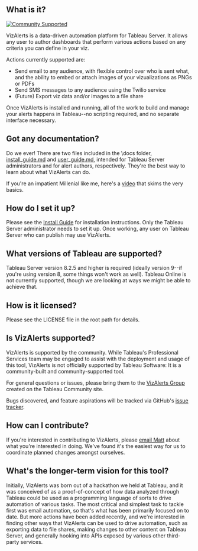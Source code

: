 ## What is it?
[![Community Supported](https://img.shields.io/badge/Support%20Level-Community%20Supported-457387.svg)](https://www.tableau.com/support-levels-it-and-developer-tools)

VizAlerts is a data-driven automation platform for Tableau Server. It allows any user to author dashboards that perform various actions based on any criteria you can define in your viz.

Actions currently supported are:

* Send email to any audience, with flexible control over who is sent what, and the ability to embed or attach images of your vizualizations as PNGs or PDFs
* Send SMS messages to any audience using the Twilio service
* (Future) Export viz data and/or images to a file share

Once VizAlerts is installed and running, all of the work to build and manage your alerts happens in Tableau--no scripting required, and no separate interface necessary.

## Got any documentation?

Do we ever! There are two files included in the \docs folder, [install_guide.md](docs/install_guide.md) and [user_guide.md](docs/user_guide.md), intended for Tableau Server administrators and for alert authors, respectively. They're the best way to learn about what VizAlerts can do.

If you're an impatient Millenial like me, here's a [video](https://youtu.be/NQW3w64cXiU) that skims the very basics.

## How do I set it up?

Please see the [Install Guide](docs/install_guide.md) for installation instructions. Only the Tableau Server administrator needs to set it up. Once working, any user on Tableau Server who can publish may use VizAlerts.

## What versions of Tableau are supported?

Tableau Server version 8.2.5 and higher is required (ideally version 9--if you're using version 8, some things won't work as well). Tableau Online is not currently supported, though we are looking at ways we might be able to achieve that.

## How is it licensed?

Please see the LICENSE file in the root path for details.

## Is VizAlerts supported?

VizAlerts is supported by the community. While Tableau's Professional Services team may be engaged to assist with the deployment and usage of this tool, VizAlerts is not officially supported by Tableau Software: It is a community-built and community-supported tool.

For general questions or issues, please bring them to the [VizAlerts Group](http://community.tableau.com/vizalerts) created on the Tableau Community site.

Bugs discovered, and feature aspirations will be tracked via GitHub's [issue tracker](https://github.com/tableau/VizAlerts/issues).

## How can I contribute?

If you're interested in contributing to VizAlerts, please [email Matt](http://tinymailto.com/a65f) about what you're interested in doing. We've found it's the easiest way for us to coordinate planned changes amongst ourselves.

## What's the longer-term vision for this tool?

Initially, VizAlerts was born out of a hackathon we held at Tableau, and it was conceived of as a proof-of-concept of how data analyzed through Tableau could be used as a programming language of sorts to drive automation of various tasks. The most critical and simplest task to tackle first was email automation, so that's what has been primarily focused on to date. But more actions have been added recently, and we're interested in finding other ways that VizAlerts can be used to drive automation, such as exporting data to file shares, making changes to other content on Tableau Server, and generally hooking into APIs exposed by various other third-party services.
